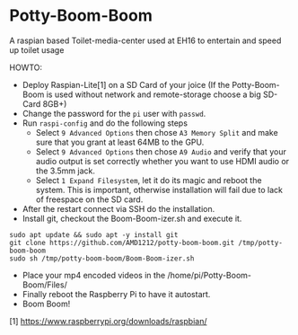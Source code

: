 # Potty-Boom-Boom
A raspian based Toilet-media-center used at EH16 to entertain and speed up toilet usage

HOWTO:
 - Deploy Raspian-Lite[1] on a SD Card of your joice (If the Potty-Boom-Boom is used without network and remote-storage choose a big SD-Card 8GB+) 
 - Change the password for the `pi` user with `passwd`.
 - Run `raspi-config` and do the following steps
	 - 	Select `9 Advanced Options` then chose `A3 Memory Split` and make sure that you grant at least 64MB to the GPU.
	 -  Select `9 Advanced Options` then chose `A9 Audio` and verify that your audio output is set correctly whether you want to use HDMI audio or the 3.5mm jack.
	 -  Select `1 Expand Filesystem`, let it do its magic and reboot the system. This is important, otherwise installation will fail due to lack of freespace on the SD card.
 - After the restart connect via SSH do the installation.
 - Install git, checkout the Boom-Boom-izer.sh and execute it.
```
sudo apt update && sudo apt -y install git
git clone https://github.com/AMD1212/potty-boom-boom.git /tmp/potty-boom-boom
sudo sh /tmp/potty-boom-boom/Boom-Boom-izer.sh
```
 - Place your mp4 encoded videos in the /home/pi/Potty-Boom-Boom/Files/
 - Finally reboot the Raspberry Pi to have it autostart.
 - Boom Boom!

[1] https://www.raspberrypi.org/downloads/raspbian/
